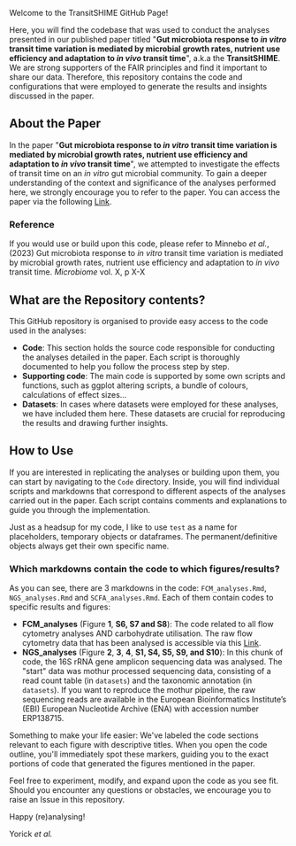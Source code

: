Welcome to the TransitSHIME GitHub Page!

Here, you will find the codebase that was used to conduct the analyses presented in our published paper titled "<b>Gut microbiota response to <i>in vitro</i> transit time variation is mediated by microbial growth rates, nutrient use efficiency and adaptation to <i>in vivo</i> transit time</b>", a.k.a the <b>TransitSHIME</b>. We are strong supporters of the FAIR principles and find it important to share our data. Therefore, this repository contains the code and configurations that were employed to generate the results and insights discussed in the paper.

## About the Paper

In the paper "<b>Gut microbiota response to <i>in vitro</i> transit time variation is mediated by microbial growth rates, nutrient use efficiency and adaptation to <i>in vivo</i> transit time</b>", we attempted to investigate the effects of transit time on an <i>in vitro</i> gut microbial community. To gain a deeper understanding of the context and significance of the analyses performed here, we strongly encourage you to refer to the paper. You can access the paper via the following [Link](URL).

### Reference

If you would use or build upon this code, please refer to Minnebo <i> et al.</i>, (2023) Gut microbiota response to <i>in vitro</i> transit time variation is mediated by microbial growth rates, nutrient use efficiency and adaptation to <i>in vivo</i> transit time</b>. <i>Microbiome</i> vol. X, p X-X

## What are the Repository contents?

This GitHub repository is organised to provide easy access to the code used in the analyses:

- **Code**: This section holds the source code responsible for conducting the analyses detailed in the paper. Each script is thoroughly documented to help you follow the process step by step.
- **Supporting code**: The main code is supported by some own scripts and functions, such as ggplot altering scripts, a bundle of colours, calculations of effect sizes...
- **Datasets**: In cases where datasets were employed for these analyses, we have included them here. These datasets are crucial for reproducing the results and drawing further insights.

## How to Use

If you are interested in replicating the analyses or building upon them, you can start by navigating to the `Code` directory. Inside, you will find individual scripts and markdowns that correspond to different aspects of the analyses carried out in the paper. Each script contains comments and explanations to guide you through the implementation.

Just as a headsup for my code, I like to use `test` as a name for placeholders, temporary objects or dataframes. The permanent/definitive objects always get their own specific name. 

### Which markdowns contain the code to which figures/results?

As you can see, there are 3 markdowns in the code: `FCM_analyses.Rmd`, `NGS_analyses.Rmd` and `SCFA_analyses.Rmd`. Each of them contain codes to specific results and figures:
* <b>FCM_analyses</b> (Figure <b>1</b>, <b>S6, S7 and S8</b>): The code related to all flow cytometry analyses AND carbohydrate utilisation. The raw flow cytometry data that has been analysed is accessible via this [Link](http://flowrepository.org/id/FR-FCM-Z5K7).
* <b>NGS_analyses</b> (Figure <b>2</b>, <b>3</b>, <b>4</b>, <b>S1, S4, S5, S9, and S10</b>): In this chunk of code, the 16S rRNA gene amplicon sequencing data was analysed. The "start" data was mothur processed sequencing data, consisting of a read count table (in `datasets`) and the taxonomic annotation (in `datasets`). If you want to reproduce the mothur pipeline, the raw sequencing reads are available in the European Bioinformatics Institute’s (EBI) European Nucleotide Archive (ENA) with accession number ERP138715. 



Something to make your life easier: We've labeled the code sections relevant to each figure with descriptive titles. When you open the code outline, you'll immediately spot these markers, guiding you to the exact portions of code that generated the figures mentioned in the paper.



Feel free to experiment, modify, and expand upon the code as you see fit. Should you encounter any questions or obstacles, we encourage you to raise an Issue in this repository. 



Happy (re)analysing!

Yorick <i> et al.</i>
